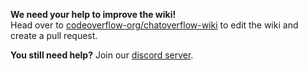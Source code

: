 **We need your help to improve the wiki!**  
Head over to [codeoverflow-org/chatoverflow-wiki](https://github.com/codeoverflow-org/chatoverflow-wiki) to edit the wiki and create a pull request.  

**You still need help?** Join our [discord server](https://discord.gg/sX2Gjbs).